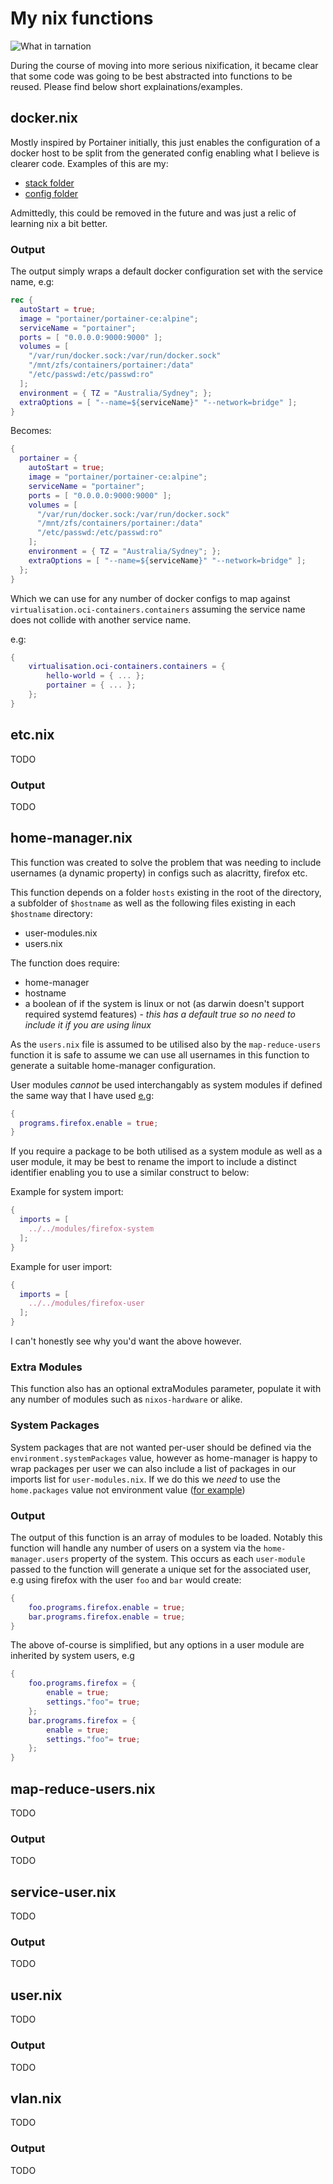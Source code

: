 # My nix functions

![What in tarnation](https://github.com/JayRovacsek/ncsg-presentation-feb-2022/blob/main/resources/what-in.jpg?raw=true)

During the course of moving into more serious nixification, it became clear that some code was going to be best abstracted into functions to be reused. Please find below short explainations/examples.

## docker.nix
Mostly inspired by Portainer initially, this just enables the configuration of a docker host to be split from the generated config enabling what I believe is clearer code. Examples of this are my:
* [stack folder](https://github.com/JayRovacsek/nix-config/tree/main/modules/docker/stacks)
* [config folder](https://github.com/JayRovacsek/nix-config/tree/main/modules/docker/configs)

Admittedly, this could be removed in the future and was just a relic of learning nix a bit better.

### Output
The output simply wraps a default docker configuration set with the service name, e.g:
```nix
rec {
  autoStart = true;
  image = "portainer/portainer-ce:alpine";
  serviceName = "portainer";
  ports = [ "0.0.0.0:9000:9000" ];
  volumes = [
    "/var/run/docker.sock:/var/run/docker.sock"
    "/mnt/zfs/containers/portainer:/data"
    "/etc/passwd:/etc/passwd:ro"
  ];
  environment = { TZ = "Australia/Sydney"; };
  extraOptions = [ "--name=${serviceName}" "--network=bridge" ];
}
```
Becomes:
```nix
{
  portainer = {
    autoStart = true;
    image = "portainer/portainer-ce:alpine";
    serviceName = "portainer";
    ports = [ "0.0.0.0:9000:9000" ];
    volumes = [
      "/var/run/docker.sock:/var/run/docker.sock"
      "/mnt/zfs/containers/portainer:/data"
      "/etc/passwd:/etc/passwd:ro"
    ];
    environment = { TZ = "Australia/Sydney"; };
    extraOptions = [ "--name=${serviceName}" "--network=bridge" ];
  };
}
```

Which we can use for any number of docker configs to map against `virtualisation.oci-containers.containers` assuming the service name does not collide with another service name.

e.g:
```nix
{
    virtualisation.oci-containers.containers = {
        hello-world = { ... };
        portainer = { ... };
    };
}
```

## etc.nix
TODO

### Output
TODO

## home-manager.nix
This function was created to solve the problem that was needing to include usernames (a dynamic property) in configs such as alacritty, firefox etc.

This function depends on a folder `hosts` existing in the root of the directory, a subfolder of `$hostname` as well as the following files existing in each `$hostname` directory:

* user-modules.nix
* users.nix

The function does require:

* home-manager
* hostname
* a boolean of if the system is linux or not (as darwin doesn't support required systemd features) - _this has a default true so no need to include it if you are using linux_

As the `users.nix` file is assumed to be utilised also by the `map-reduce-users` function it is safe to assume we can use all usernames in this function to generate a suitable home-manager configuration.

User modules _cannot_ be used interchangably as system modules if defined the same way that I have used [e.g](https://github.com/JayRovacsek/nix-config/blob/5f37e2d5c6c9fc0d9013a3196777c8d8ccc5f203/modules/firefox/default.nix#L1):
```nix
{
  programs.firefox.enable = true;
}
``` 

If you require a package to be both utilised as a system module as well as a user module, it may be best to rename the import to include a distinct identifier enabling you to use a similar construct to below:

Example for system import: 
```nix
{
  imports = [
    ../../modules/firefox-system
  ];
}
```

Example for user import: 
```nix
{
  imports = [
    ../../modules/firefox-user
  ];
}
```

I can't honestly see why you'd want the above however.

### Extra Modules
This function also has an optional extraModules parameter, populate it with any number of modules such as `nixos-hardware` or alike.

### System Packages
System packages that are not wanted per-user should be defined via the `environment.systemPackages` value, however as home-manager is happy to wrap packages per user we can also include a list of packages in our imports list for `user-modules.nix`. If we do this we _need_ to use the `home.packages` value not environment value ([for example](https://github.com/JayRovacsek/nix-config/blob/5f37e2d5c6c9fc0d9013a3196777c8d8ccc5f203/hosts/alakazam/user-modules.nix#L11))

### Output
The output of this function is an array of modules to be loaded. Notably this function will handle any number of users on a system via the `home-manager.users` property of the system. This occurs as each `user-module` passed to the function will generate a unique set for the associated user, e.g using firefox with the user `foo` and `bar` would create:
```nix
{
    foo.programs.firefox.enable = true;
    bar.programs.firefox.enable = true;
}
```

The above of-course is simplified, but any options in a user module are inherited by system users, e.g
```nix
{
    foo.programs.firefox = {
        enable = true;
        settings."foo"= true;
    };
    bar.programs.firefox = {
        enable = true;
        settings."foo"= true;
    };
}
```

## map-reduce-users.nix
TODO

### Output
TODO

## service-user.nix
TODO

### Output
TODO

## user.nix
TODO

### Output
TODO

## vlan.nix
TODO

### Output
TODO